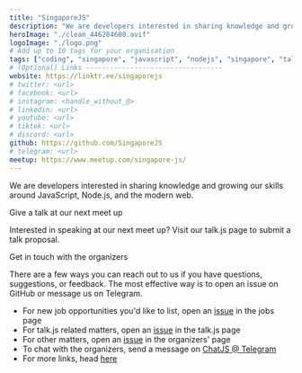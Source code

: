 ```yaml
---
title: "SingaporeJS"
description: "We are developers interested in sharing knowledge and growing our skills around JavaScript, Node.js, and the modern web."
heroImage: "./clean_446284608.avif"
logoImage: "./logo.png"
# Add up to 10 tags for your organisation
tags: ["coding", "singapore", "javascript", "nodejs", "singapore", "talks", "web-development"] 
# (Optional) Links ----------------------------------
website: https://linktr.ee/singaporejs
# twitter: <url>
# facebook: <url>
# instagram: <handle_without_@>
# linkedin: <url>
# youtube: <url>
# tiktok: <url>
# discord: <url>
github: https://github.com/SingaporeJS
# telegram: <url>
meetup: https://www.meetup.com/singapore-js/
---
```


We are developers interested in sharing knowledge and growing our skills around JavaScript, Node.js, and the modern web.

Give a talk at our next meet up

Interested in speaking at our next meet up? Visit our talk.js page to submit a talk proposal.

Get in touch with the organizers

There are a few ways you can reach out to us if you have questions, suggestions, or feedback. The most effective way is to open an issue on GitHub or message us on Telegram.

- For new job opportunities you'd like to list, open an [issue](https://github.com/SingaporeJS/jobs/issues/new) in the jobs page
- For talk.js related matters, open an [issue](https://github.com/SingaporeJS/talk.js/issues) in the talk.js page
- For other matters, open an [issue](https://github.com/SingaporeJS/organizers/issues/new) in the organizers' page
- To chat with the organizers, send a message on [ChatJS @ Telegram](https://t.me/chatjs)
- For more links, head [here](https://linktr.ee/singaporejs)